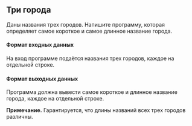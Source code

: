 ## Три города

Даны названия трех городов. Напишите программу, которая определяет самое короткое и самое длинное название города.

#### Формат входных данных
На вход программе подаётся названия трех городов, каждое на отдельной строке.

#### Формат выходных данных
Программа должна вывести самое короткое и длинное название города, каждое на отдельной строке.

<b>Примечание.</b> Гарантируется, что длины названий всех трех городов различны.